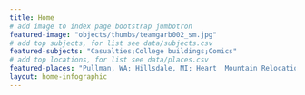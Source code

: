 ```yaml
---
title: Home
# add image to index page bootstrap jumbotron
featured-image: "objects/thumbs/teamgarb002_sm.jpg"
# add top subjects, for list see data/subjects.csv
featured-subjects: "Casualties;College buildings;Comics"
# add top locations, for list see data/places.csv
featured-places: "Pullman, WA; Hillsdale, MI; Heart  Mountain Relocation Center, Wyoming; Moscow, ID"
layout: home-infographic
---
```


